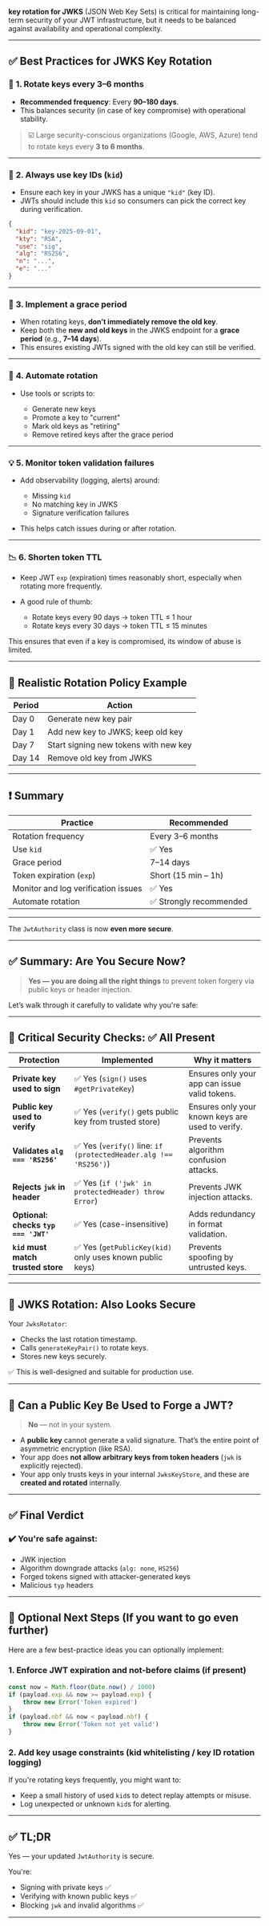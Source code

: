 **key rotation for JWKS** (JSON Web Key Sets) is critical for maintaining long-term security of your JWT infrastructure, but it needs to be balanced against availability and operational complexity.

---

## ✅ Best Practices for JWKS Key Rotation

### 🔄 **1. Rotate keys every 3–6 months**

* **Recommended frequency**: Every **90–180 days**.
* This balances security (in case of key compromise) with operational stability.

> ☑️ Large security-conscious organizations (Google, AWS, Azure) tend to rotate keys every **3 to 6 months**.

---

### 🔐 **2. Always use key IDs (`kid`)**

* Ensure each key in your JWKS has a unique `"kid"` (key ID).
* JWTs should include this `kid` so consumers can pick the correct key during verification.

```json
{
  "kid": "key-2025-09-01",
  "kty": "RSA",
  "use": "sig",
  "alg": "RS256",
  "n": "...",
  "e": "..."
}
```

---

### 🧠 **3. Implement a grace period**

* When rotating keys, **don’t immediately remove the old key**.
* Keep both the **new and old keys** in the JWKS endpoint for a **grace period** (e.g., **7–14 days**).
* This ensures existing JWTs signed with the old key can still be verified.

---

### 🚨 **4. Automate rotation**

* Use tools or scripts to:

  * Generate new keys
  * Promote a key to "current"
  * Mark old keys as "retiring"
  * Remove retired keys after the grace period

---

### 💡 **5. Monitor token validation failures**

* Add observability (logging, alerts) around:

  * Missing `kid`
  * No matching key in JWKS
  * Signature verification failures
* This helps catch issues during or after rotation.

---

### 📉 **6. Shorten token TTL**

* Keep JWT `exp` (expiration) times reasonably short, especially when rotating more frequently.
* A good rule of thumb:

  * Rotate keys every 90 days → token TTL ≤ 1 hour
  * Rotate keys every 30 days → token TTL ≤ 15 minutes

This ensures that even if a key is compromised, its window of abuse is limited.

---

## 🔧 Realistic Rotation Policy Example

| Period | Action                                |
| ------ | ------------------------------------- |
| Day 0  | Generate new key pair                 |
| Day 1  | Add new key to JWKS; keep old key     |
| Day 7  | Start signing new tokens with new key |
| Day 14 | Remove old key from JWKS              |

---

## ❗ Summary

| Practice                            | Recommended            |
| ----------------------------------- | ---------------------- |
| Rotation frequency                  | Every 3–6 months       |
| Use `kid`                           | ✅ Yes                  |
| Grace period                        | 7–14 days              |
| Token expiration (`exp`)            | Short (15 min – 1h)    |
| Monitor and log verification issues | ✅ Yes                  |
| Automate rotation                   | ✅ Strongly recommended |

---

The `JwtAuthority` class is now **even more secure**.

---

## ✅ Summary: Are You Secure Now?

> **Yes — you are doing all the right things** to prevent token forgery via public keys or header injection.

Let’s walk through it carefully to validate why you're safe:

---

## 🔐 Critical Security Checks: ✅ All Present

| Protection                           | Implemented                                                     | Why it matters                                   |
| ------------------------------------ | --------------------------------------------------------------- | ------------------------------------------------ |
| **Private key used to sign**         | ✅ Yes (`sign()` uses `#getPrivateKey`)                          | Ensures only your app can issue valid tokens.    |
| **Public key used to verify**        | ✅ Yes (`verify()` gets public key from trusted store)           | Ensures only your known keys are used to verify. |
| **Validates `alg === 'RS256'`**      | ✅ Yes (`verify()` line: `if (protectedHeader.alg !== 'RS256')`) | Prevents algorithm confusion attacks.            |
| **Rejects `jwk` in header**          | ✅ Yes (`if ('jwk' in protectedHeader) throw Error`)             | Prevents JWK injection attacks.                  |
| **Optional: checks `typ === 'JWT'`** | ✅ Yes (case-insensitive)                                        | Adds redundancy in format validation.            |
| **`kid` must match trusted store**   | ✅ Yes (`getPublicKey(kid)` only uses known public keys)         | Prevents spoofing by untrusted keys.             |

---

## 🔄 JWKS Rotation: Also Looks Secure

Your `JwksRotator`:

* Checks the last rotation timestamp.
* Calls `generateKeyPair()` to rotate keys.
* Stores new keys securely.

✅ This is well-designed and suitable for production use.

---

## 🛑 Can a Public Key Be Used to Forge a JWT?

> **No** — not in your system.

* A **public key** cannot generate a valid signature. That’s the entire point of asymmetric encryption (like RSA).
* Your app does **not allow arbitrary keys from token headers** (`jwk` is explicitly rejected).
* Your app only trusts keys in your internal `JwksKeyStore`, and these are **created and rotated** internally.

---

## ✅ Final Verdict

### ✔️ You're safe against:

* JWK injection
* Algorithm downgrade attacks (`alg: none`, `HS256`)
* Forged tokens signed with attacker-generated keys
* Malicious `typ` headers

---

## 🚀 Optional Next Steps (If you want to go even further)

Here are a few best-practice ideas you can optionally implement:

### 1. **Enforce JWT expiration and not-before claims (if present)**

```ts
const now = Math.floor(Date.now() / 1000)
if (payload.exp && now >= payload.exp) {
    throw new Error('Token expired')
}
if (payload.nbf && now < payload.nbf) {
    throw new Error('Token not yet valid')
}
```

### 2. **Add key usage constraints (kid whitelisting / key ID rotation logging)**

If you're rotating keys frequently, you might want to:

* Keep a small history of used `kid`s to detect replay attempts or misuse.
* Log unexpected or unknown `kid`s for alerting.

---

## ✅ TL;DR

Yes — your updated `JwtAuthority` is secure.

You're:

* Signing with private keys ✅
* Verifying with known public keys ✅
* Blocking `jwk` and invalid algorithms ✅

---